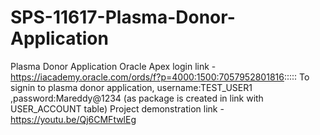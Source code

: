 # SPS-11617-Plasma-Donor-Application
Plasma Donor Application
Oracle Apex login link -https://iacademy.oracle.com/ords/f?p=4000:1500:7057952801816:::::
To signin to plasma donor application, username:TEST_USER1 ,password:Mareddy@1234 (as package is created in link with USER_ACCOUNT table)
Project demonstration link - https://youtu.be/Qj6CMFtwlEg
